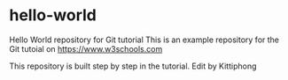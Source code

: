 # hello-world
Hello World repository for Git tutorial
This is an example repository for the Git tutoial on https://www.w3schools.com

This repository is built step by step in the tutorial.
Edit by Kittiphong
